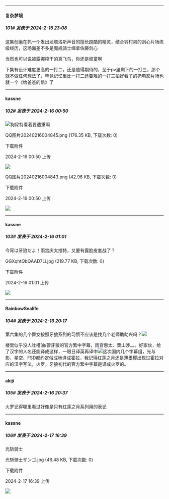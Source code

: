 
*****

####  复杂梦境  
##### 101#       发表于 2024-2-15 23:08

这集创磨在抓一个发出龙塔洛斯声音的擅长跑酷的精灵，结合铃村弟的剑心片场练级经历，这场面差不多是魔戒骑士缉拿佐藤剑心

当然也可以说被露娜榨干的真飞鸟，你还是顽童啊

下集有设计难度更高的一打二，还是值得期待的，至于pv里剩下的一打三，那个就不做任何想法了，毕竟记忆里比一打二还要难的一打三拍好看了的扔电影片场也就一个《给爸爸的信》了


*****

####  kassne  
##### 102#       发表于 2024-2-16 00:50

<img src="https://static.saraba1st.com/image/smiley/face2017/037.png" referrerpolicy="no-referrer">狗屎特看着要遭重啊

QQ图片20240216004845.png
(176.35 KB, 下载次数: 0)

下载附件

2024-2-16 00:50 上传

<img src="https://img.saraba1st.com/forum/202402/16/005043eu83wcruruykxux5.png" referrerpolicy="no-referrer">

QQ图片20240216004843.png
(42.96 KB, 下载次数: 0)

下载附件

2024-2-16 00:50 上传

<img src="https://img.saraba1st.com/forum/202402/16/005042qrpy5lj1ohlow051.png" referrerpolicy="no-referrer">


*****

####  kassne  
##### 103#       发表于 2024-2-16 01:01

今宵は牙狼だよ！雨宫庆太推特，又要有露脸皮套战了？

GGXqhtQbQAAD7Li.jpg
(219.77 KB, 下载次数: 0)

下载附件

2024-2-16 01:01 上传

<img src="https://img.saraba1st.com/forum/202402/16/010106fl656b254vbpnwvp.jpg" referrerpolicy="no-referrer">


*****

####  RainbowSealife  
##### 104#       发表于 2024-2-16 20:17

第六集的几个舞女按照牙狼系列的习惯不应该是找几个老师助助兴吗？<img src="https://static.saraba1st.com/image/smiley/face2017/040.png" referrerpolicy="no-referrer">

楼里似乎没人吐槽油/管牙狼的官方繁中字幕，雨宫惠太、栗山涉。。。好家伙，给了汉字的人名还能译成这样，一眼日译英再译中<img src="https://static.saraba1st.com/image/smiley/face2017/067.png" referrerpolicy="no-referrer">这次国内几个字幕组，光与影、星空、FSD都约定俗成地译成霍拉，我记得红莲之月还是薄墨樱出现过霍拉对应的汉字写法，火罗，牙狼初代的官方繁中字幕是译成火罗的。


*****

####  akiji  
##### 105#       发表于 2024-2-16 20:37

火罗记得哪里看过好像是只有红莲之月系列用的表记


*****

####  kassne  
##### 106#       发表于 2024-2-17 16:39

光斩骑士

光斩骑士ザンゴ.jpg
(46.48 KB, 下载次数: 0)

下载附件

2024-2-17 16:39 上传

<img src="https://img.saraba1st.com/forum/202402/17/163922f20m85mk286808gt.jpg" referrerpolicy="no-referrer">


